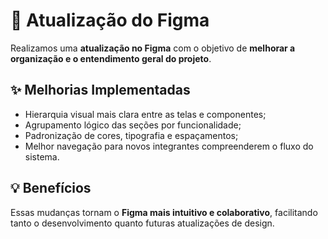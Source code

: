 # 🧩 Atualização do Figma

Realizamos uma **atualização no Figma** com o objetivo de **melhorar a organização e o entendimento geral do projeto**.

## ✨ Melhorias Implementadas
- Hierarquia visual mais clara entre as telas e componentes;  
- Agrupamento lógico das seções por funcionalidade;  
- Padronização de cores, tipografia e espaçamentos;  
- Melhor navegação para novos integrantes compreenderem o fluxo do sistema.

## 💡 Benefícios
Essas mudanças tornam o **Figma mais intuitivo e colaborativo**, facilitando tanto o desenvolvimento quanto futuras atualizações de design.
